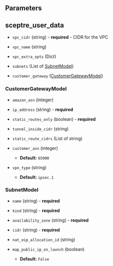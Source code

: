## Parameters



## sceptre_user_data

- `vpc_cidr` (string) - **required** - CIDR for the VPC

- `vpc_name` (string)

- `vpc_extra_opts` (Dict)

- `subnets` (List of [SubnetModel](#SubnetModel))

- `customer_gateway` ([CustomerGatewayModel](#CustomerGatewayModel))



### CustomerGatewayModel

- `amazon_asn` (integer)

- `ip_address` (string) - **required**

- `static_routes_only` (boolean) - **required**

- `tunnel_inside_cidr` (string)

- `static_route_cidrs` (List of string)

- `customer_asn` (integer)
  - **Default:** `65000`

- `vpn_type` (string)
  - **Default:** `ipsec.1`



### SubnetModel

- `name` (string) - **required**

- `kind` (string) - **required**

- `availability_zone` (string) - **required**

- `cidr` (string) - **required**

- `nat_eip_allocation_id` (string)

- `map_public_ip_on_launch` (boolean)
  - **Default:** `False`

